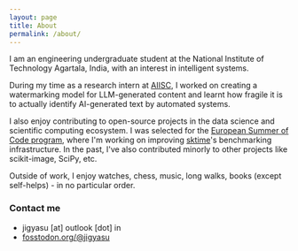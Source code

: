 ```yaml
---
layout: page
title: About
permalink: /about/
---
```


I am an engineering undergraduate student at the National Institute of Technology Agartala, India, with an interest in intelligent systems.

During my time as a research intern at [AIISC](https://aiisc.ai), I worked on creating a watermarking model for LLM-generated content and learnt how fragile it is to actually identify AI-generated text by automated systems.

I also enjoy contributing to open-source projects in the data science and scientific computing ecosystem. I was selected for the [European Summer of Code program](https://www.linkedin.com/company/european-summer-of-code), where I'm working on improving [sktime](https:/www.sktime.net)'s benchmarking infrastructure. In the past, I've also contributed minorly to other projects like scikit-image, SciPy, etc.

Outside of work, I enjoy watches, chess, music, long walks, books (except self-helps) - in no particular order.

### Contact me

* jigyasu [at] outlook [dot] in
* [fosstodon.org/@jigyasu](https://fosstodon.org/@jigyasu)
